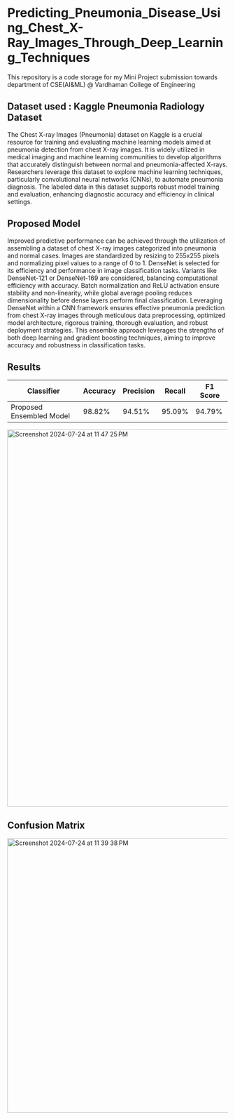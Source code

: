 # Predicting_Pneumonia_Disease_Using_Chest_X-Ray_Images_Through_Deep_Learning_Techniques

This repository is a code storage for my Mini Project submission towards department of CSE(AI&ML) @ Vardhaman College of Engineering

## Dataset used : Kaggle Pneumonia Radiology Dataset

The Chest X-ray Images (Pneumonia) dataset on Kaggle is a crucial resource for training and evaluating machine learning models aimed at pneumonia detection from chest X-ray images. It is widely utilized in medical imaging and machine learning communities to develop algorithms that accurately distinguish between normal and pneumonia-affected X-rays. Researchers leverage this dataset to explore machine learning techniques, particularly convolutional neural networks (CNNs), to automate pneumonia diagnosis. The labeled data in this dataset supports robust model training and evaluation, enhancing diagnostic accuracy and efficiency in clinical settings.

## Proposed Model

Improved predictive performance can be achieved through the utilization of assembling a dataset of chest X-ray images categorized into pneumonia and normal cases. Images are standardized by resizing to 255x255 pixels and normalizing pixel values to a range of 0 to 1. DenseNet is selected for its efficiency and performance in image classification tasks. Variants like DenseNet-121 or DenseNet-169 are considered, balancing computational efficiency with accuracy. Batch normalization and ReLU activation ensure stability and non-linearity, while global average pooling reduces dimensionality before dense layers perform final classification. Leveraging DenseNet within a CNN framework ensures effective pneumonia prediction from chest X-ray images through meticulous data preprocessing, optimized model architecture, rigorous training, thorough evaluation, and robust deployment strategies. This ensemble approach leverages the strengths of both deep learning and gradient boosting techniques, aiming to improve accuracy and robustness in classification tasks.

## Results

| Classifier      | Accuracy         | Precision       | Recall | F1 Score |
|-----------------|------------------|-----------------|--------|----------|
| Proposed Ensembled Model |    98.82%     | 94.51%           | 95.09%| 94.79%          |

<img width="860" alt="Screenshot 2024-07-24 at 11 47 25 PM" src="https://github.com/user-attachments/assets/363e0168-c3ff-46fb-96de-26058688bc4a">


## Confusion Matrix

<img width="626" alt="Screenshot 2024-07-24 at 11 39 38 PM" src="https://github.com/user-attachments/assets/76cad39b-4dd3-4f66-897e-23a1369c166b">

## 





